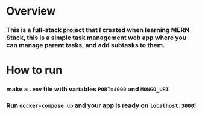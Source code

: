# Overview
### This is a full-stack project that I created when learning MERN Stack, this is a simple task management web app where you can manage parent tasks, and add subtasks to them.

# How to run
### make a ```.env``` file with variables ```PORT=4000``` and ```MONGO_URI```
### Run ```docker-compose up``` and your app is ready on ```localhost:3000```!